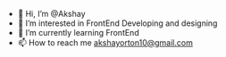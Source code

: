 - 👋 Hi, I’m @Akshay
- 👀 I’m interested in FrontEnd Developing and designing
- 🌱 I’m currently learning FrontEnd
- 📫 How to reach me akshayorton10@gmail.com

<!---
Akshay-10/Akshay-10 is a ✨ special ✨ repository because its `README.md` (this file) appears on your GitHub profile.
You can click the Preview link to take a look at your changes.
--->
